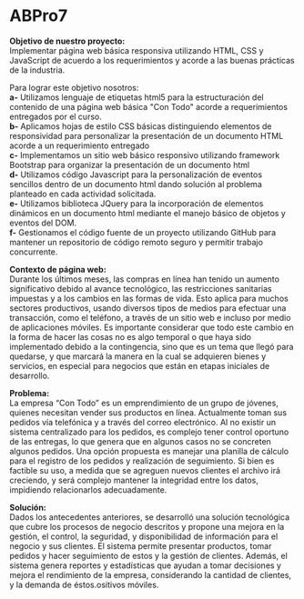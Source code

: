 
# ABPro7
<b>Objetivo de nuestro proyecto:</b>
<br>Implementar página web básica responsiva utilizando HTML, CSS y JavaScript de acuerdo a los requerimientos y acorde a las buenas prácticas de la industria.

Para lograr este objetivo nosotros:
<br><b>a-</b> Utilizamos lenguaje de etiquetas html5 para la estructuración del contenido de una página web básica "Con Todo" acorde a requerimientos entregados por el curso.
<br><b>b-</b> Aplicamos hojas de estilo CSS básicas distinguiendo elementos de responsividad para personalizar la presentación de un documento HTML acorde a un requerimiento entregado
<br><b>c-</b> Implementamos un sitio web básico responsivo utilizando framework Bootstrap para organizar la presentación de un documento html
<br><b>d-</b> Utilizamos código Javascript para la personalización de eventos sencillos dentro de un documento html dando solución al problema planteado en cada actividad solicitada.
<br><b>e-</b> Utilizamos biblioteca JQuery para la incorporación de elementos dinámicos en un documento html mediante el manejo básico de objetos y eventos del DOM.
<br><b>f-</b> Gestionamos el código fuente de un proyecto utilizando GitHub para mantener un repositorio de código remoto seguro y permitir trabajo concurrente.

<b>Contexto de página web:</b>
<br>Durante los últimos meses, las compras en línea han tenido un aumento significativo debido al avance tecnológico, las restricciones sanitarias impuestas y a los cambios en las formas de vida. Esto aplica 
para muchos sectores productivos, usando diversos tipos de medios para efectuar una transacción, como el teléfono, a través de un sitio web e incluso por medio de aplicaciones móviles.
Es importante considerar que todo este cambio en la forma de hacer las cosas no es algo temporal o que haya sido implementado debido a la contingencia, sino que es un tema que llegó para quedarse, y que 
marcará la manera en la cual se adquieren bienes y servicios, en especial para negocios que están en etapas iniciales de desarrollo.

 <b> Problema: </b>
<br>La empresa “Con Todo” es un emprendimiento de un grupo de jóvenes, quienes necesitan vender sus productos en línea. Actualmente toman sus pedidos vía telefónica y a través del correo electrónico. Al no 
existir un sistema centralizado para los pedidos, es complejo tener control oportuno de las entregas, lo que genera que en algunos casos no se concreten algunos pedidos.
Una opción propuesta es manejar una planilla de cálculo para el registro de los pedidos y realización de seguimiento. Si bien es factible su uso, a medida que se agreguen nuevos clientes el archivo irá 
creciendo, y será complejo mantener la integridad entre los datos, impidiendo relacionarlos adecuadamente.

  <b>Solución:</b>
<br>Dados los antecedentes anteriores, se desarrolló una solución tecnológica que cubre los procesos de negocio descritos y propone una mejora en la gestión, el control, la seguridad, y 
disponibilidad de información para el negocio y sus clientes. El sistema permite presentar productos, tomar pedidos y hacer seguimiento de estos y la gestión de clientes. Además, el sistema genera
reportes y estadísticas que ayudan a tomar decisiones y mejora el rendimiento de la empresa, considerando la cantidad de clientes, y la demanda de éstos.ositivos móviles.
